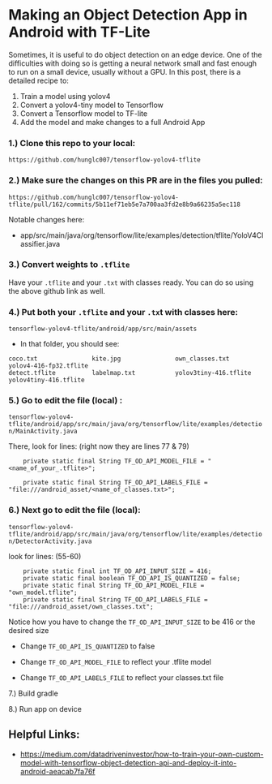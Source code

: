 # Making an Object Detection App in Android with TF-Lite

Sometimes, it is useful to do object detection on an edge device. One of the difficulties with doing so is getting a neural network  small and fast enough to run on a small device, usually without a GPU. In this post, there is a detailed recipe to:

1. Train a model using yolov4
2. Convert a yolov4-tiny model to Tensorflow
3. Convert a Tensorflow model to TF-lite
4. Add the model and make changes to a full Android App

### 1.) Clone this repo to your local:

`https://github.com/hunglc007/tensorflow-yolov4-tflite`


### 2.) Make sure the changes on this PR are in the files you pulled:

`https://github.com/hunglc007/tensorflow-yolov4-tflite/pull/162/commits/5b11ef71eb5e7a700aa3fd2e8b9a66235a5ec118`

Notable changes here:

  * app/src/main/java/org/tensorflow/lite/examples/detection/tflite/YoloV4Classifier.java 
 
 

### 3.) Convert weights to `.tflite`

Have your `.tflite` and your `.txt` with classes ready. You can do so using the above github link as well. 


### 4.) Put both your `.tflite` and your `.tx`t with classes here:

`tensorflow-yolov4-tflite/android/app/src/main/assets`



* In that folder, you should see:

```
coco.txt               kite.jpg               own_classes.txt        yolov4-416-fp32.tflite
detect.tflite          labelmap.txt           yolov3tiny-416.tflite  yolov4tiny-416.tflite
```



###  5.) Go to edit the file (local) :

`tensorflow-yolov4-tflite/android/app/src/main/java/org/tensorflow/lite/examples/detection/MainActivity.java`

There, look for lines: (right now they are lines 77 & 79)

```
    private static final String TF_OD_API_MODEL_FILE = "<name_of_your_.tflite>";

    private static final String TF_OD_API_LABELS_FILE = "file:///android_asset/<name_of_classes.txt>";
```



### 6.) Next go to edit the file (local): 

`tensorflow-yolov4-tflite/android/app/src/main/java/org/tensorflow/lite/examples/detection/DetectorActivity.java`

look for lines: (55-60)

```
    private static final int TF_OD_API_INPUT_SIZE = 416;
    private static final boolean TF_OD_API_IS_QUANTIZED = false;
    private static final String TF_OD_API_MODEL_FILE = "own_model.tflite";
    private static final String TF_OD_API_LABELS_FILE = "file:///android_asset/own_classes.txt";
```

Notice how you have to change the `TF_OD_API_INPUT_SIZE` to be 416 or the desired size 


* Change `TF_OD_API_IS_QUANTIZED` to false

* Change `TF_OD_API_MODEL_FILE` to reflect your .tflite model
* Change `TF_OD_API_LABELS_FILE` to reflect your classes.txt file


7.) Build gradle

8.) Run app on device






## Helpful Links:

* https://medium.com/datadriveninvestor/how-to-train-your-own-custom-model-with-tensorflow-object-detection-api-and-deploy-it-into-android-aeacab7fa76f
